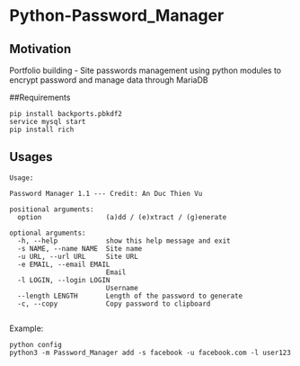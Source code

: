 # Python-Password_Manager
## Motivation
Portfolio building - Site passwords management using python modules to encrypt password and manage data through MariaDB

##Requirements
```
pip install backports.pbkdf2
service mysql start
pip install rich
```

## Usages
```
Usage:

Password Manager 1.1 --- Credit: An Duc Thien Vu

positional arguments:
  option                (a)dd / (e)xtract / (g)enerate

optional arguments:
  -h, --help            show this help message and exit
  -s NAME, --name NAME  Site name
  -u URL, --url URL     Site URL
  -e EMAIL, --email EMAIL
                        Email
  -l LOGIN, --login LOGIN
                        Username
  --length LENGTH       Length of the password to generate
  -c, --copy            Copy password to clipboard
                                                       

```
Example:
```
python config
python3 -m Password_Manager add -s facebook -u facebook.com -l user123

```
